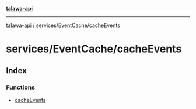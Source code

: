 [**talawa-api**](../../../README.md)

***

[talawa-api](../../../modules.md) / services/EventCache/cacheEvents

# services/EventCache/cacheEvents

## Index

### Functions

- [cacheEvents](functions/cacheEvents.md)
